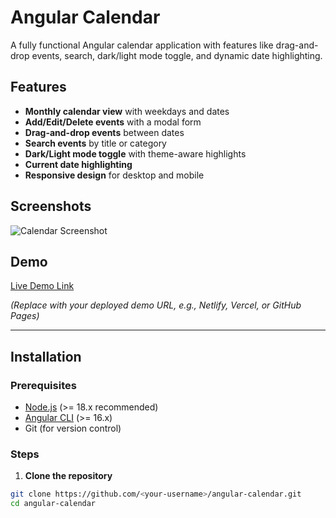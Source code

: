# Angular Calendar

A fully functional Angular calendar application with features like drag-and-drop events, search, dark/light mode toggle, and dynamic date highlighting.

## Features

- **Monthly calendar view** with weekdays and dates
- **Add/Edit/Delete events** with a modal form
- **Drag-and-drop events** between dates
- **Search events** by title or category
- **Dark/Light mode toggle** with theme-aware highlights
- **Current date highlighting**
- **Responsive design** for desktop and mobile

## Screenshots

![Calendar Screenshot](screenshots/calendar.png)

## Demo

[Live Demo Link](https://your-demo-link.com)  

*(Replace with your deployed demo URL, e.g., Netlify, Vercel, or GitHub Pages)*

---

## Installation

### Prerequisites

- [Node.js](https://nodejs.org/) (>= 18.x recommended)
- [Angular CLI](https://angular.io/cli) (>= 16.x)
- Git (for version control)

### Steps

1. **Clone the repository**

```bash
git clone https://github.com/<your-username>/angular-calendar.git
cd angular-calendar
